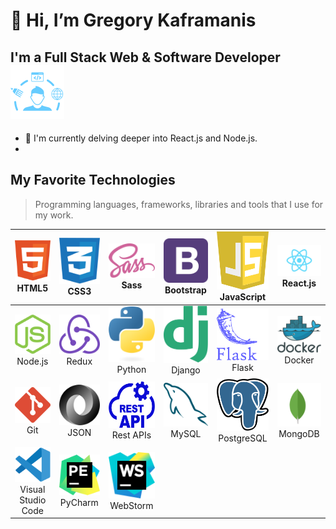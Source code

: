 # 👋 Hi, I’m Gregory Kaframanis  
## I'm a Full Stack Web & Software Developer ![global](images/full-stack-developer.svg)

- 📖 I'm currently delving deeper into React.js and Node.js.
-  

## My Favorite Technologies
> Programming languages, frameworks, libraries and tools that I use for my work.

|               ![HTML5](images/html-1.svg) HTML5               |         ![CSS3](images/css-3.svg) CSS3         |         ![Sass](images/sass-1.svg) Sass        | ![Bootstrap](images/bootstrap-4.svg) Bootstrap | ![JavaScript](images/javascript-seeklogo.com.svg) JavaScript |    ![React](images/React-icon.svg) React.js   |
|:-------------------------------------------------------------:|:----------------------------------------------:|:----------------------------------------------:|:----------------------------------------------:|:------------------------------------------------------------:|:---------------------------------------------:|
|           ![Node.js](images/nodejs-icon.svg) Node.js          |        ![Redux](images/redux.svg) Redux        |    ![Python](images/python-logo.svg) Python    |       ![Django](images/django.svg) Django      |               ![Flask](images/flask.svg) Flask               |      ![Docker](images/docker.svg) Docker      |
|                ![Git](images/git-icon.svg) Git                |          ![JSON](images/json.svg) JSON         |   ![Rest APIs](images/rest-api.svg) Rest APIs  |       ![MySQL](images/mysql-6.svg) MySQL       |        ![PostgreSQL](images/postgresql.svg) PostgreSQL       | ![MongoDB](images/mongodb-icon-1.svg) MongoDB |
| ![VScode](images/visual-studio-code-1.svg) Visual Studio Code | ![PyCharm](images/pycharmedu-icon.svg) PyCharm | ![WebStorm](images/webstorm-icon.svg) WebStorm |                                                |                                                              |                                               |
